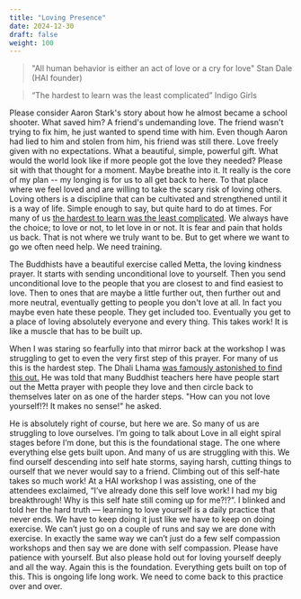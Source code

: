 ```yaml
---
title: "Loving Presence"
date: 2024-12-30
draft: false
weight: 100
---
```

> "All human behavior is either an act of love or a cry for love"
 Stan Dale (HAI founder)

> “The hardest to learn was the least complicated”
 Indigo Girls

Please consider Aaron Stark's story about how he almost became a school shooter. What saved him? A friend's undemanding love. The friend wasn't trying to fix him, he just wanted to spend time with him. Even though Aaron had lied to him and stolen from him, his friend was still there. Love freely given with no expectations. What a beautiful, simple, powerful gift. What would the world look like if more people got the love they needed? Please sit with that thought for a moment. Maybe breathe into it. It really is the core of my plan -- my longing is for us to all get back to here. To that place where we feel loved and are willing to take the scary risk of loving others. Loving others is a discipline that can be cultivated and strengthened until it is a way of life. Simple enough to say, but quite hard to do at times. For many of us [the hardest to learn was the least complicated][1]. We always have the choice; to love or not, to let love in or not. It is fear and pain that holds us back. That is not where we truly want to be. But to get where we want to go we often need help. We need training.

The Buddhists have a beautiful exercise called Metta, the loving kindness prayer. It starts with sending unconditional love to yourself. Then you send unconditional love to the people that you are closest to and find easiest to love. Then to ones that are maybe a little further out, then further out and more neutral, eventually getting to people you don't love at all. In fact you maybe even hate these people. They get included too. Eventually you get to a place of loving absolutely everyone and every thing. This takes work! It is like a muscle that has to be built up.

When I was staring so fearfully into that mirror back at the workshop I was struggling to get to even the very first step of this prayer. For many of us this is the hardest step. The Dhali Lhama [was famously astonished to find this out.][2] He was told that many Buddhist teachers here have people start out the Metta prayer with people they love and then circle back to themselves later on as one of the harder steps. "How can you not love yourself!?! It makes no sense!" he asked. 

He is absolutely right of course, but here we are. So many of us are struggling to love ourselves. I’m going to talk about Love in all eight spiral stages before I’m done, but this is the foundational stage.  The one where everything else gets built upon. And many of us are struggling with this. We find ourself descending into self hate storms, saying harsh, cutting things to ourself that we never would say to a friend. Climbing out of this self-hate takes so much work! At a HAI workshop I was assisting, one of the attendees exclaimed, “I’ve already done this self love work! I had my big breakthrough! Why is this self hate still coming up for me?!?”. I blinked and told her the hard truth — learning to love yourself is a daily practice that never ends. We have to keep doing it just like we have to keep on doing exercise.  We can’t just go on a couple of runs and say we are done with exercise. In exactly the same way we can’t just do a few self compassion workshops and then say we are done with self compassion. Please have patience with yourself. But also please hold out for loving yourself deeply and all the way. Again this is the foundation. Everything gets built on top of this. This is ongoing life long work. We need to come back to this practice over and over.




[1]:	https://open.spotify.com/album/08rSr5tinC3ZsQMPFgYuW4
[2]:	http://www.dispatchesfromtheheart.com/blog/2016/2/23/hhdl-self-hatred-story